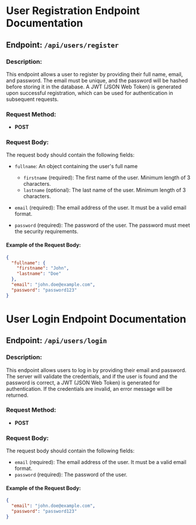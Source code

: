 # User Registration Endpoint Documentation

## Endpoint: `/api/users/register`

### Description:

This endpoint allows a user to register by providing their full name, email, and password. The email must be unique, and the password will be hashed before storing it in the database. A JWT (JSON Web Token) is generated upon successful registration, which can be used for authentication in subsequent requests.

### Request Method:

- **POST**

### Request Body:

The request body should contain the following fields:

- `fullname`: An object containing the user's full name

  - `firstname` (required): The first name of the user. Minimum length of 3 characters.
  - `lastname` (optional): The last name of the user. Minimum length of 3 characters.

- `email` (required): The email address of the user. It must be a valid email format.

- `password` (required): The password of the user. The password must meet the security requirements.

#### Example of the Request Body:

```json
{
  "fullname": {
    "firstname": "John",
    "lastname": "Doe"
  },
  "email": "john.doe@example.com",
  "password": "password123"
}
```
# User Login Endpoint Documentation

## Endpoint: `/api/users/login`

### Description:
This endpoint allows users to log in by providing their email and password. The server will validate the credentials, and if the user is found and the password is correct, a JWT (JSON Web Token) is generated for authentication. If the credentials are invalid, an error message will be returned.

### Request Method:
- **POST**

### Request Body:
The request body should contain the following fields:

- `email` (required): The email address of the user. It must be a valid email format.
- `password` (required): The password of the user.

#### Example of the Request Body:
```json
{
  "email": "john.doe@example.com",
  "password": "password123"
}
